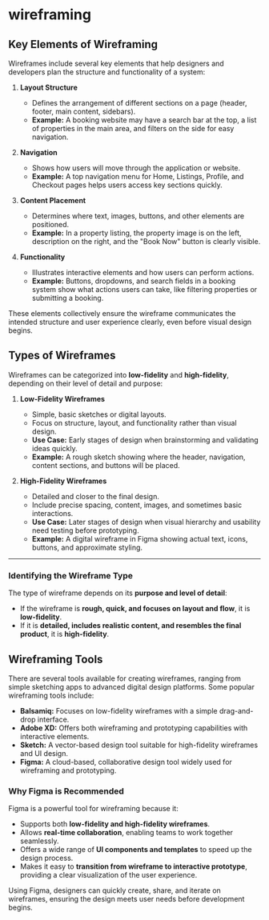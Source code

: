 # wireframing
## Key Elements of Wireframing

Wireframes include several key elements that help designers and developers plan the structure and functionality of a system:

1. **Layout Structure**  
   - Defines the arrangement of different sections on a page (header, footer, main content, sidebars).  
   - **Example:** A booking website may have a search bar at the top, a list of properties in the main area, and filters on the side for easy navigation.

2. **Navigation**  
   - Shows how users will move through the application or website.  
   - **Example:** A top navigation menu for Home, Listings, Profile, and Checkout pages helps users access key sections quickly.

3. **Content Placement**  
   - Determines where text, images, buttons, and other elements are positioned.  
   - **Example:** In a property listing, the property image is on the left, description on the right, and the "Book Now" button is clearly visible.

4. **Functionality**  
   - Illustrates interactive elements and how users can perform actions.  
   - **Example:** Buttons, dropdowns, and search fields in a booking system show what actions users can take, like filtering properties or submitting a booking.

These elements collectively ensure the wireframe communicates the intended structure and user experience clearly, even before visual design begins.
## Types of Wireframes

Wireframes can be categorized into **low-fidelity** and **high-fidelity**, depending on their level of detail and purpose:

1. **Low-Fidelity Wireframes**  
   - Simple, basic sketches or digital layouts.  
   - Focus on structure, layout, and functionality rather than visual design.  
   - **Use Case:** Early stages of design when brainstorming and validating ideas quickly.  
   - **Example:** A rough sketch showing where the header, navigation, content sections, and buttons will be placed.

2. **High-Fidelity Wireframes**  
   - Detailed and closer to the final design.  
   - Include precise spacing, content, images, and sometimes basic interactions.  
   - **Use Case:** Later stages of design when visual hierarchy and usability need testing before prototyping.  
   - **Example:** A digital wireframe in Figma showing actual text, icons, buttons, and approximate styling.

---

### Identifying the Wireframe Type

The type of wireframe depends on its **purpose and level of detail**:

- If the wireframe is **rough, quick, and focuses on layout and flow**, it is **low-fidelity**.  
- If it is **detailed, includes realistic content, and resembles the final product**, it is **high-fidelity**.


## Wireframing Tools

There are several tools available for creating wireframes, ranging from simple sketching apps to advanced digital design platforms. Some popular wireframing tools include:

- **Balsamiq:** Focuses on low-fidelity wireframes with a simple drag-and-drop interface.  
- **Adobe XD:** Offers both wireframing and prototyping capabilities with interactive elements.  
- **Sketch:** A vector-based design tool suitable for high-fidelity wireframes and UI design.  
- **Figma:** A cloud-based, collaborative design tool widely used for wireframing and prototyping.

### Why Figma is Recommended

Figma is a powerful tool for wireframing because it:

- Supports both **low-fidelity and high-fidelity wireframes**.  
- Allows **real-time collaboration**, enabling teams to work together seamlessly.  
- Offers a wide range of **UI components and templates** to speed up the design process.  
- Makes it easy to **transition from wireframe to interactive prototype**, providing a clear visualization of the user experience.

Using Figma, designers can quickly create, share, and iterate on wireframes, ensuring the design meets user needs before development begins.
